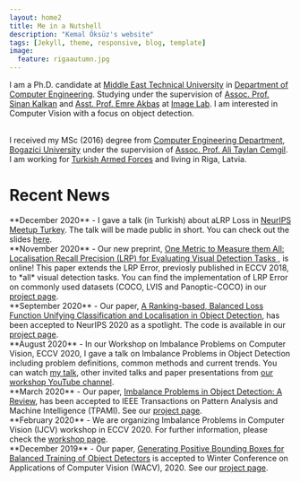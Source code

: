 ```yaml
---
layout: home2
title: Me in a Nutshell
description: "Kemal Öksüz's website"
tags: [Jekyll, theme, responsive, blog, template]
image:
  feature: rigaautumn.jpg
---
```


I am a Ph.D. candidate at <a href="https://www.metu.edu.tr" target="_blank">Middle East Technical University</a> in <a href="https://ceng.metu.edu.tr" target="_blank">Department of Computer Engineering</a>. Studying under the supervision of <a href="http://www.kovan.ceng.metu.edu.tr/~sinan/" target="_blank">Assoc. Prof. Sinan Kalkan</a> and <a href="http://user.ceng.metu.edu.tr/~emre/" target="_blank">Asst. Prof. Emre Akbaş</a> at <a href="https://image.ceng.metu.edu.tr" target="_blank">Image Lab</a>. I am interested in Computer Vision with a focus on object detection.

<br />
I received my MSc (2016) degree from <a href="https://www.cmpe.boun.edu.tr" target="_blank">Computer Engineering Department</a>, <a href="http://www.boun.edu.tr/en-US/Index" target="_blank">Bogazici University</a> under the supervision of <a href="https://www.cmpe.boun.edu.tr/~cemgil/" target="_blank">Assoc. Prof. Ali Taylan Cemgil</a>.

<br />
I am working for <a href="https://www.tsk.tr/HomeEng" target="_blank">Turkish Armed Forces</a> and living in Riga, Latvia.

<h1>Recent News</h1> 
**December 2020** - I gave a talk (in Turkish) about aLRP Loss in <a href="https://inzva.com/ai/meetups/2020/neurips-meetup-turkey-2020" target="_blank">NeurIPS Meetup Turkey</a>. The talk will be made public in short. You can check out the slides <a href="https://github.com/kemaloksuz/LRP-Error" target="_blank">here</a>. <br /> 
**November 2020** - Our new preprint, <a href="https://arxiv.org/abs/2011.10772" target="_blank">One Metric to Measure them All: Localisation Recall Precision (LRP) for Evaluating Visual Detection Tasks
</a>, is online! This paper extends the LRP Error, previosly published in ECCV 2018, to *all* visual detection tasks. You can find the implementation of LRP Error on commonly used datasets (COCO, LVIS and Panoptic-COCO) in our <a href="https://github.com/kemaloksuz/LRP-Error" target="_blank">project page</a>.<br /> 
**September 2020** - Our paper, <a href="https://arxiv.org/abs/2009.13592" target="_blank">A Ranking-based, Balanced Loss Function Unifying Classification and Localisation in Object Detection</a>, has been accepted to NeurIPS 2020 as a spotlight. The code is available in our <a href="https://github.com/kemaloksuz/aLRPLoss" target="_blank">project page</a>.<br /> 
**August 2020** - In our Workshop on Imbalance Problems on Computer Vision, ECCV 2020, I gave a talk on Imbalance Problems in Object Detection including problem definitions, common methods and current trends. You can watch <a href="https://www.youtube.com/watch?v=g2TN_ZCrOj4&t=1s" target="_blank">my talk</a>, other invited talks and paper presentations from <a href="https://www.youtube.com/channel/UCBE0en9cdw9HN_kU2VClT9w" target="_blank">our workshop YouTube channel</a>.<br /> 
**March 2020** - Our paper, <a href="https://arxiv.org/abs/1909.00169" target="_blank">Imbalance Problems in Object Detection: A Review</a>, has been accepted to IEEE Transactions on Pattern Analysis and Machine Intelligence (TPAMI). See our <a href="https://github.com/kemaloksuz/ObjectDetectionImbalance" target="_blank">project page</a>.<br /> 
**February 2020** - We are organizing Imbalance Problems in Computer Vision (IJCV) workshop in ECCV 2020. For further information, please check the <a href="https://sites.google.com/view/ipcv2020/" target="_blank"> workshop page</a>.<br /> 
**December 2019** - Our paper, <a href="https://arxiv.org/abs/1909.09777" target="_blank">Generating Positive Bounding Boxes for Balanced Training of Object Detectors</a> is accepted to Winter Conference on Applications of Computer Vision (WACV), 2020. See our <a href="https://github.com/kemaloksuz/BoundingBoxGenerator" target="_blank">project page</a>.<br />
